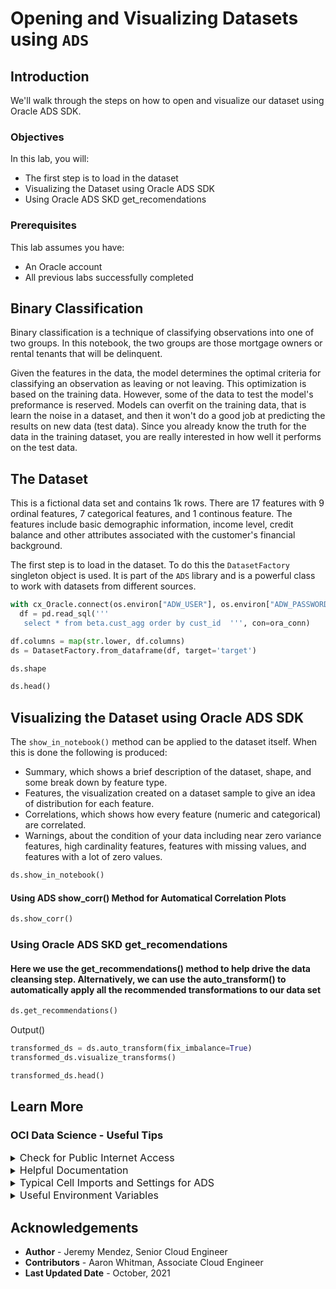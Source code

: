 # Opening and Visualizing Datasets using `ADS`

## Introduction

We'll walk through the steps on how to open and visualize our dataset using Oracle ADS SDK.

### Objectives

In this lab, you will:
* The first step is to load in the dataset
* Visualizing the Dataset using Oracle ADS SDK
* Using Oracle ADS SKD get_recomendations

### Prerequisites

This lab assumes you have:
* An Oracle account
* All previous labs successfully completed

## Binary Classification

Binary classification is a technique of classifying observations into one of two groups. In this notebook, the two groups are those mortgage owners or rental tenants that will be delinquent. 

Given the features in the data, the model determines the optimal criteria for classifying an observation as leaving or not leaving. This optimization is based on the training data. However, some of the data to test the model's preformance is reserved. Models can overfit on the training data, that is learn the noise in a dataset, and then it won't do a good job at predicting the results on new data (test data). Since you already know the truth for the data in the training dataset, you are really interested in how well it performs on the test data.

## The Dataset

This is a fictional data set and contains 1k rows. There are 17 features with 9 ordinal features, 7 categorical features, and 1 continous feature. The features include basic demographic information, income level, credit balance and other attributes associated with the customer's financial background.

The first step is to load in the dataset. To do this the `DatasetFactory` singleton object is used. It is part of the `ADS` library and is a powerful class to work with datasets from different sources.


```python
with cx_Oracle.connect(os.environ["ADW_USER"], os.environ["ADW_PASSWORD"], os.environ["ADW_SID"]) as ora_conn:
  df = pd.read_sql('''
   select * from beta.cust_agg order by cust_id  ''', con=ora_conn)

df.columns = map(str.lower, df.columns)
ds = DatasetFactory.from_dataframe(df, target='target')
```

```python
ds.shape
```

```python
ds.head()
```

## Visualizing the Dataset using Oracle ADS SDK

The `show_in_notebook()` method can be applied to the dataset itself. When this is done the following is produced:

  - Summary, which shows a brief description of the dataset, shape, and some break down by feature type.
  - Features, the visualization created on a dataset sample to give an idea of distribution for each feature.
  - Correlations, which shows how every feature (numeric and categorical) are correlated.
  - Warnings, about the condition of your data including near zero variance features, high cardinality features, features with missing values, and features with a lot of zero values.

```python
ds.show_in_notebook()
```

#### Using ADS show_corr() Method for Automatical Correlation Plots

```python
ds.show_corr()
```

### Using Oracle ADS SKD get_recomendations

#### Here we use the get_recommendations() method to help drive the data cleansing step. Alternatively, we can use the auto_transform() to automatically apply all the recommended transformations to our data set

```python
ds.get_recommendations()
```

Output()

```python
transformed_ds = ds.auto_transform(fix_imbalance=True)
transformed_ds.visualize_transforms()
```

```python
transformed_ds.head()
```

## Learn More

### OCI Data Science - Useful Tips
<details>
<summary><font size="3">Check for Public Internet Access</font></summary>

```python
import requests
response = requests.get("https://oracle.com")
assert response.status_code==200, "Internet connection failed"
```
</details>
<details>
<summary><font size="3">Helpful Documentation </font></summary>
<ul><li><a href="https://docs.cloud.oracle.com/en-us/iaas/data-science/using/data-science.htm">Data Science Service Documentation</a></li>
<li><a href="https://docs.cloud.oracle.com/iaas/tools/ads-sdk/latest/index.html">ADS documentation</a></li>
</ul>
</details>
<details>
<summary><font size="3">Typical Cell Imports and Settings for ADS</font></summary>

```python
%load_ext autoreload
%autoreload 2
%matplotlib inline

import warnings
warnings.filterwarnings('ignore')

import logging
logging.basicConfig(format='%(levelname)s:%(message)s', level=logging.ERROR)

import ads
from ads.dataset.factory import DatasetFactory
from ads.automl.provider import OracleAutoMLProvider
from ads.automl.driver import AutoML
from ads.evaluations.evaluator import ADSEvaluator
from ads.common.data import ADSData
from ads.explanations.explainer import ADSExplainer
from ads.explanations.mlx_global_explainer import MLXGlobalExplainer
from ads.explanations.mlx_local_explainer import MLXLocalExplainer
from ads.catalog.model import ModelCatalog
from ads.common.model_artifact import ModelArtifact
```
</details>
<details>
<summary><font size="3">Useful Environment Variables</font></summary>

```python
import os
print(os.environ["NB_SESSION_COMPARTMENT_OCID"])
print(os.environ["PROJECT_OCID"])
print(os.environ["USER_OCID"])
print(os.environ["TENANCY_OCID"])
print(os.environ["NB_REGION"])
```
</details>

## Acknowledgements
* **Author** - Jeremy Mendez, Senior Cloud Engineer
* **Contributors** - Aaron Whitman, Associate Cloud Engineer 
* **Last Updated Date** - October, 2021